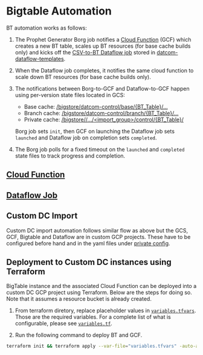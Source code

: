 # Bigtable Automation

BT automation works as follows:

1. The Prophet Generator Borg job notifies a
   [Cloud Function](https://pantheon.corp.google.com/functions/details/us-central1/prophet-cache-trigger?project=datcom-store&tab=general)
   (GCF)
   which creates a new BT table, scales up BT resources (for base cache builds
   only) and kicks off the
   [CSV-to-BT Dataflow job](https://pantheon.corp.google.com/dataflow/jobs?organizationId=433637338589&project=datcom-store)
   stored in
   [datcom-dataflow-templates](https://pantheon.corp.google.com/storage/browser/_details/datcom-templates/templates/flex/csv_to_bt_0.0.3.json).

2. When the Dataflow job completes, it notifies the same cloud function to
   scale down BT resources (for base cache builds only).

3. The notifications between Borg-to-GCF and Dataflow-to-GCF happen using
   per-version state files located in GCS:

   - Base cache:
     [/bigstore/datcom-control/base/{BT_Table}/...](https://pantheon.corp.google.com/storage/browser/datcom-control/base)
   - Branch cache:
     [/bigstore/datcom-control/branch/{BT_Table}/...](https://pantheon.corp.google.com/storage/browser/datcom-control/branch)
   - Private cache:
     [/bigstore/<private-bucket>/.../<import_group>/control/{BT_Table}/](https://pantheon.corp.google.com/storage/browser/datcom-control/branch)

   Borg job sets `init`, then GCF on launching the Dataflow job sets `launched`
   and Dataflow job on completion sets `completed`.

4. The Borg job polls for a fixed timeout on the `launched` and `completed`
   state files to track progress and completion.

## [Cloud Function](gcf/README.md)

## [Dataflow Job](java/dataflow/README.md)

## Custom DC Import

Custom DC import automation follows similar flow as above but the GCS, GCF,
Bigtable and Dataflow are in custom GCP projects. These have to be configured
before hand and in the yaml files under [private config](gcf/private/).

## Deployment to Custom DC instances using Terraform

BigTable instance and the associated Cloud Function can be deployed into a custom DC GCP project using Terraform. Below are the steps for doing so. Note that it assumes a resource bucket is already created.

1. From terraform diretory, replace placeholder values in [`variables.tfvars`](bigtable_automation/terraform/variables.tfvars). Those are the required variables. For a complete list of what is configurable, please see [`variables.tf`](bigtable_automation/terraform/variables.tf).

2. Run the following command to deploy BT and GCF.

```sh
terraform init && terraform apply --var-file="variables.tfvars" -auto-approve
```
